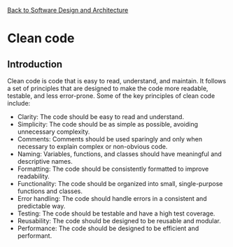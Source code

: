 [Back to Software Design and Architecture](topics/software-design-and-architecture/index.md)
# Clean code

## Introduction

Clean code is code that is easy to read, understand, and maintain. It follows a set of principles that are designed to make the code more readable, testable, and less error-prone. Some of the key principles of clean code include:

- Clarity: The code should be easy to read and understand.
- Simplicity: The code should be as simple as possible, avoiding unnecessary complexity.
- Comments: Comments should be used sparingly and only when necessary to explain complex or non-obvious code.
- Naming: Variables, functions, and classes should have meaningful and descriptive names.
- Formatting: The code should be consistently formatted to improve readability.
- Functionality: The code should be organized into small, single-purpose functions and classes.
- Error handling: The code should handle errors in a consistent and predictable way.
- Testing: The code should be testable and have a high test coverage.
- Reusability: The code should be designed to be reusable and modular.
- Performance: The code should be designed to be efficient and performant.
